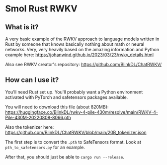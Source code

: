 # Smol Rust RWKV

## What is it?

A very basic example of the RWKV approach to language models written in Rust by someone that
knows basically nothing about math or neural networks. Very, very heavily based on the
amazing information and Python example here: https://johanwind.github.io/2023/03/23/rwkv_details.html

Also see RWKV creator's repository: https://github.com/BlinkDL/ChatRWKV/

## How can I use it?

You'll need Rust set up. You'll probably want a Python environment activated with PyTorch and safetensors packages available.

You will need to download this file (about 820MB): https://huggingface.co/BlinkDL/rwkv-4-pile-430m/resolve/main/RWKV-4-Pile-430M-20220808-8066.pth

Also the tokenizer here: https://github.com/BlinkDL/ChatRWKV/blob/main/20B_tokenizer.json

The first step is to convert the `.pth` to SafeTensors format. Look at `pth_to_safetensors.py` for an example.

After that, you should just be able to `cargo run --release`.

